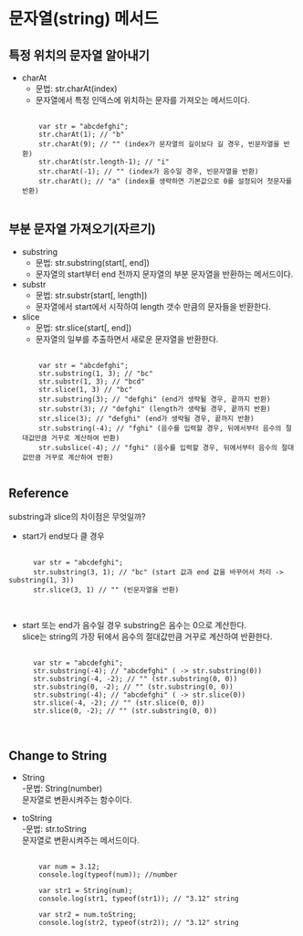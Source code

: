# 문자열(string) 메서드
## 특정 위치의 문자열 알아내기
* charAt  
   * 문법: str.charAt(index)  
   * 문자열에서 특정 인덱스에 위치하는 문자를 가져오는 메서드이다.  
  <pre>
    <code>
      var str = "abcdefghi";
      str.charAt(1); // "b"
      str.charAt(9); // "" (index가 문자열의 길이보다 길 경우, 빈문자열을 반환)
      str.charAt(str.length-1); // "i"
      str.charAt(-1); // "" (index가 음수일 경우, 빈문자열을 반환)
      str.charAt(); // "a" (index를 생략하면 기본값으로 0를 설정되어 첫문자를 반환)
    </code>
  </pre>
## 부분 문자열 가져오기(자르기)
*  substring  
   * 문법: str.substring(start[, end])  
   * 문자열의 start부터 end 전까지 문자열의 부분 문자열을 반환하는 메서드이다.  
* substr  
  * 문법: str.substr(start[, length])  
  * 문자열에서 start에서 시작하여 length 갯수 만큼의 문자들을 반환한다. 
* slice  
  * 문법: str.slice(start[, end])  
  * 문자열의 일부를 추출하면서 새로운 문자열을 반환한다.  
  <pre>
    <code>
      var str = "abcdefghi";
      str.substring(1, 3); // "bc"
      str.substr(1, 3); // "bcd"
      str.slice(1, 3) // "bc"
      str.substring(3); // "defghi" (end가 생략될 경우, 끝까지 반환)
      str.substr(3); // "defghi" (length가 생략될 경우, 끝까지 반환)
      str.slice(3); // "defghi" (end가 생략될 경우, 끝까지 반환)
      str.substring(-4); // "fghi" (음수를 입력할 경우, 뒤에서부터 음수의 절대값만큼 거꾸로 계산하여 반환)
      str.subslice(-4); // "fghi" (음수를 입력할 경우, 뒤에서부터 음수의 절대값만큼 거꾸로 계산하여 반환)
    </code>
  </pre>
## Reference
  substring과 slice의 차이점은 무엇일까?  
  * start가 end보다 클 경우
  <pre>
    <code>
      var str = "abcdefghi";
      str.substring(3, 1); // "bc" (start 값과 end 값을 바꾸어서 처리 -> substring(1, 3))
      str.slice(3, 1) // "" (빈문자열을 반환)
    </code>
  </pre>
  * start 또는 end가 음수일 경우
    substring은 음수는 0으로 계산한다.  
    slice는 string의 가장 뒤에서 음수의 절대값만큼 거꾸로 계산하여 반환한다.
  <pre>
    <code>
      var str = "abcdefghi";
      str.substring(-4); // "abcdefghi" ( -> str.substring(0))
      str.substring(-4, -2); // "" (str.substring(0, 0))
      str.substring(0, -2); // "" (str.substring(0, 0))
      str.substring(-4); // "abcdefghi" ( -> str.slice(0))
      str.slice(-4, -2); // "" (str.slice(0, 0))
      str.slice(0, -2); // "" (str.substring(0, 0))
    </code>
  </pre>
## Change to String
* String  
  -문법: String(number)  
  문자열로 변환시켜주는 함수이다.
  
* toString  
  -문법: str.toString  
  문자열로 변환시켜주는 메서드이다.

  <pre>
    <code>
      var num = 3.12;
      console.log(typeof(num)); //number
      
      var str1 = String(num);
      console.log(str1, typeof(str1)); // "3.12" string
      
      var str2 = num.toString;
      console.log(str2, typeof(str2)); // "3.12" string
    </code>
  </pre>